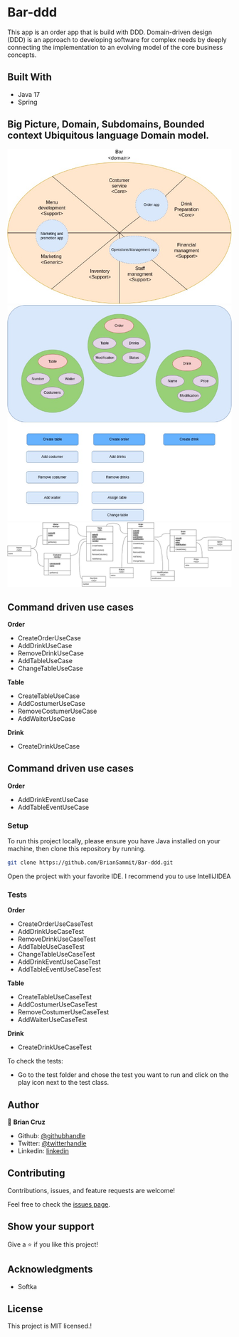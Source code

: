 # Bar-ddd

This app is an order app that is build with DDD. Domain-driven design (DDD) is an approach to developing software
for complex needs by deeply connecting the implementation to an evolving model of the core business concepts.

## Built With

- Java 17
- Spring


## Big Picture, Domain, Subdomains, Bounded context Ubiquitous language Domain model. 

![](assets/images/bar%20ddd-Page-1.jpg)
![](assets/images/bar%20ddd-Page-2.jpg)
![](assets/images/bar%20ddd-Page-3.jpg)

## Command driven use cases

**Order**
- CreateOrderUseCase
- AddDrinkUseCase 
- RemoveDrinkUseCase
- AddTableUseCase
- ChangeTableUseCase

**Table**
- CreateTableUseCase
- AddCostumerUseCase
- RemoveCostumerUseCase
- AddWaiterUseCase

**Drink**
- CreateDrinkUseCase

## Command driven use cases

**Order**
- AddDrinkEventUseCase
- AddTableEventUseCase

[//]: # (**Endpoints:**)

[//]: # ()
[//]: # (| Method | Endpoint | Functionality |)

[//]: # (|:------:|:--------:|:-------------:|)

[//]: # (|POST    |/sessions|Create a current session|)

[//]: # (|POST    |/registrations|Create users|)

[//]: # (|DELETE    |/logout|Delete the session|)

[//]: # (|GET     |/logged_in|To logged in|)

[//]: # (|GET     |/skateboards| Get all skateboards|)

[//]: # (|GET  |/skateboards/${skateboard_id}| Get a single skateboard|)

[//]: # (|GET     |/appointments      |Get all appointments|)

### Setup

To run this project locally, please ensure you have Java installed on your machine, then clone this 
repository by running.

```bash
git clone https://github.com/BrianSammit/Bar-ddd.git
```
Open the project with your favorite IDE. I recommend you to use IntelliJIDEA

### Tests

**Order**
- CreateOrderUseCaseTest
- AddDrinkUseCaseTest
- RemoveDrinkUseCaseTest
- AddTableUseCaseTest
- ChangeTableUseCaseTest
- AddDrinkEventUseCaseTest
- AddTableEventUseCaseTest

**Table**
- CreateTableUseCaseTest
- AddCostumerUseCaseTest
- RemoveCostumerUseCaseTest
- AddWaiterUseCaseTest

**Drink**
- CreateDrinkUseCaseTest

To check the tests:

- Go to the test folder and chose the test you want to run and click on the play icon next to the test class. 


## Author

👤 **Brian Cruz**

- Github: [@githubhandle](https://github.com/BrianSammit)
- Twitter: [@twitterhandle](https://twitter.com/cruzsammit)
- Linkedin: [linkedin](https://www.linkedin.com/in/brian-sammit-cruz-rodriguez-5877551a8/)

## Contributing

Contributions, issues, and feature requests are welcome!

Feel free to check the [issues page](https://github.com/BrianSammit/React_bookstore/issues).

## Show your support

Give a ⭐️ if you like this project!

## Acknowledgments

- Softka

## License

This project is MIT licensed.!
